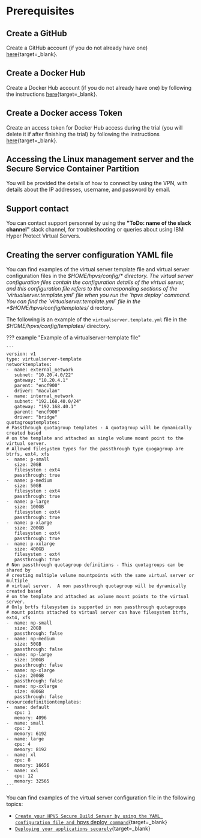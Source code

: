 # Prerequisites

## Create a GitHub
Create a GitHub account (if you do not already have one) [here](https://github.com/join?ref_cta=Sign+up&ref_loc=header+logged+out&ref_page=%2F&source=header-home){target=_blank}.

## Create a Docker Hub
Create a Docker Hub account (if you do not already have one) by following the instructions [here](https://docs.docker.com/docker-id/){target=_blank}.

## Create a Docker access Token
Create an access token for Docker Hub access during the trial (you will delete it if after finishing the trial) by following the instructions [here](https://docs.docker.com/docker-hub/access-tokens/#create-an-access-token){target=_blank}.

## Accessing the Linux management server and the Secure Service Container Partition
You will be provided the details of how to connect by using the VPN, with details about the IP addresses, username, and password by email.

## Support contact
You can contact support personnel by using the **"ToDo: name of the slack channel"** slack channel, for troubleshooting or queries about using IBM Hyper Protect Virtual Servers. 

## Creating the server configuration YAML file

You can find examples of the virtual server template file and virtual server configuration files in the *$HOME/hpvs/config/* directory. The  virtual server configuration files contain the configuration details of the virtual server, and this configuration file refers to the corresponding sections of the `virtualserver.template.yml` file when you run the `hpvs deploy` command. You can find the `virtualserver.template.yml` file in the *$HOME/hpvs/config/templates/* directory.

The following is an example of the `virtualserver.template.yml` file in the *$HOME/hpvs/config/templates/* directory.

??? example "Example of a virtualserver-template file"

    ```
    version: v1
    type: virtualserver-template
    networktemplates:
    -  name: external_network
       subnet: "10.20.4.0/22"
       gateway: "10.20.4.1"
       parent: "encf900"
       driver: "macvlan"
    -  name: internal_network
       subnet: "192.168.40.0/24"
       gateway: "192.168.40.1"
       parent: "encf900"
       driver: "bridge"
    quotagrouptemplates:
    # Passthrough quotagroup templates - A quotagroup will be dynamically created based
    # on the template and attached as single volume mount point to the virtual server.
    # Allowed filesystem types for the passthrough type quogagroup are btrfs, ext4, xfs
    -  name: p-small
       size: 20GB
       filesystem : ext4
       passthrough: true
    -  name: p-medium
       size: 50GB
       filesystem : ext4
       passthrough: true
    -  name: p-large
       size: 100GB
       filesystem : ext4
       passthrough: true
    -  name: p-xlarge
       size: 200GB
       filesystem : ext4
       passthrough: true
    -  name: p-xxlarge
       size: 400GB
       filesystem : ext4
       passthrough: true
    # Non passthrough quotagroup definitions - This quotagroups can be shared by
    # creating multiple volume mountpoints with the same virtual server or multiple
    # virtual server.  A non passthrough quotagroup will be dynamically created based
    # on the template and attached as volume mount points to the virtual server.
    # Only brtfs filesystem is supported in non passthrough quotagroups
    # mount points attached to virtual server can have filesystem btrfs, ext4, xfs
    -  name: np-small
       size: 20GB
       passthrough: false
    -  name: np-medium
       size: 50GB
       passthrough: false
    -  name: np-large
       size: 100GB
       passthrough: false
    -  name: np-xlarge
       size: 200GB
       passthrough: false
    -  name: np-xxlarge
       size: 400GB
       passthrough: false
    resourcedefinitiontemplates:
    -  name: default
       cpu: 1
       memory: 4096
    -  name: small
       cpu: 2
       memory: 6192
    -  name: large
       cpu: 4
       memory: 8192
    -  name: xl
       cpu: 8
       memory: 16656
    -  name: xxl
       cpu: 12
       memory: 32565   
    ```

You can find examples of the virtual server configuration file in the following topics:  
- [`Create your HPVS Secure Build Server by using the YAML configuration file and `hpvs deploy` command`](securebuild/create-server-hpvsdeploy.md){target=_blank}  
- [`Deploying your applications securely`](byoi/byoi.md){target=_blank}
